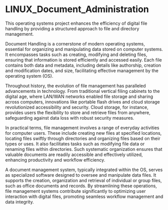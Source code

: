 # LINUX_Document_Administration
This operating systems project enhances the efficiency of digital file handling by providing a structured approach to file and directory management.

Document Handling is a cornerstone of modern operating systems, essential for organizing and manipulating data stored on computer systems. It encompasses tasks such as creating, modifying and deleting files, ensuring that information is stored efficiently and accessed easily. Each file contains both data and metadata, including details like authorship, creation and modification dates, and size, facilitating effective management by the operating system (OS). 

Throughout history, the evolution of file management has paralleled advancements in technology. From traditional vertical filing cabinets to the digital age, where LAN/WAN networks enabled file storage and sharing across computers, innovations  like portable flash drives and cloud storage revolutionized accessibility and security. Cloud storage, for instance, provides users the flexibility to store and retrieve files from anywhere, safeguarding against data loss with robust security measures.

In practical terms, file management involves a range of everyday activities for computer users. These include creating new files at specified locations, locating files swiftly through directories and organizing files based on their types or uses. It also facilitates tasks such as modifying file data or renaming files within directories. Such systematic organization ensures that valuable documents are readily accessible and effectively utilized, enhancing productivity and workflow efficiency.

A document management system, typically integrated within the OS, serves as specialized software designed to oversee and manipulate data files. It supports the creation, organization and retrieval of individual or group files, such as office documents and records. By streamlining these operations, file management systems contribute significantly to optimizing user interaction with digital files, promoting seamless workflow management and data integrity.
